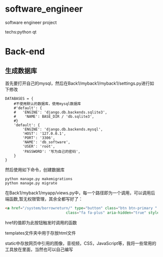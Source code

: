 # software_engineer
software engineer project

techs:python qt

# Back-end
## 生成数据库
首先要打开自己的mysql，然后在Back1/myback1/myback1/settings.py进行如下修改
```shell
DATABASES = {
    #不使用默认的数据库，使用mysql数据库
    #'default': {
    #   'ENGINE': 'django.db.backends.sqlite3',
    #    'NAME': BASE_DIR / 'db.sqlite3',
    #}
    'default': {
        'ENGINE': 'django.db.backends.mysql',
        'HOST': '127.0.0.1',
        'PORT': '3306',
        'NAME': 'db_software',
        'USER': 'root',
        'PASSWORD': '写为自己的密码',
    }
}
```
然后使用如下命令，创建数据库
```shell
python manage.py makemigrations
python manage.py migrate
```

在Back1/myback1/myapp/views.py中，每一个路径即为一个调用，可以调用后端函数,暂无权限管理，其余全都写好了：
```html
<a href="/system/borrowreturn/" type="button" class="btn btn-primary " style="float:right;"><i
                            class="fa fa-plus" aria-hidden="true" style="margin-right: 6px;"></i>还书</a>
```
href的值即为此按钮触发时调用的函数

templates文件夹中用于存放html文件

static中存放网页中引用的图像，音视频，CSS，JavaScript等，我将一些常用的工具放在里面，当然也可以自己编写








